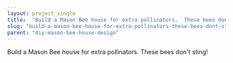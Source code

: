 ```yaml
---
layout: project_single
title:  "Build a Mason Bee house for extra pollinators.  These bees don't sting!"
slug: "build-a-mason-bee-house-for-extra-pollinators-these-bees-dont-sting"
parent: "diy-mason-bee-house-design"
---
```

Build a Mason Bee house for extra pollinators.  These bees don't sting!